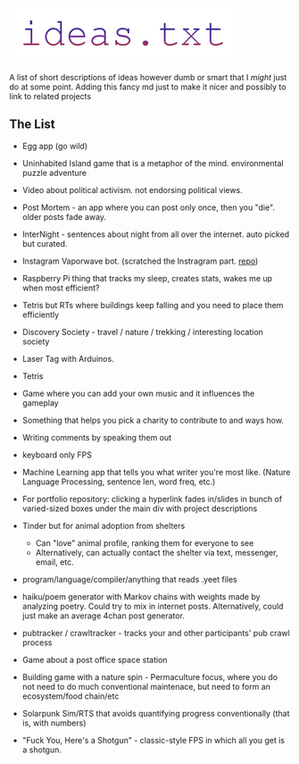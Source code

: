 ![img](https://github.com/Roxerg/ideas.txt/blob/master/ideas.png "ideas.txt")

A list of short descriptions of ideas however dumb or smart that I *might* just do at some point. Adding this fancy
md just to make it nicer and possibly to link to related projects 

## The List


* Egg app (go wild)

* Uninhabited Island game that is a metaphor of the mind. environmental puzzle adventure

* Video about political activism. not endorsing political views.

* Post Mortem - an app where you can post only once, then you "die". older posts fade away.

* InterNight - sentences about night from all over the internet. auto picked but curated.

* Instagram Vaporwave bot. (scratched the Instragram part. [repo][rep1])

  [rep1]: https://github.com/Roxerg/vaporgen

* Raspberry Pi thing that tracks my sleep, creates stats, wakes me up when most efficient?

* Tetris but RTs where buildings keep falling and you need to place them efficiently

* Discovery Society - travel / nature / trekking / interesting location society

* Laser Tag with Arduinos.

* Tetris 

* Game where you can add your own music and it influences the gameplay

* Something that helps you pick a charity to contribute to and ways how.

* Writing comments by speaking them out

* keyboard only FPS

* Machine Learning app that tells you what writer you're most like. (Nature Language Processing, sentence len, word freq, etc.) 

* For portfolio repository: clicking a hyperlink fades in/slides in bunch of varied-sized boxes under the main div with project descriptions

* Tinder but for animal adoption from shelters
  * Can "love" animal profile, ranking them for everyone to see
  * Alternatively, can actually contact the shelter via text, messenger, email, etc. 


* program/language/compiler/anything that reads .yeet files

* haiku/poem generator with Markov chains with weights made by analyzing poetry. Could try to mix in internet posts. Alternatively, could just make an average 4chan post generator.

* pubtracker / crawltracker - tracks your and other participants' pub crawl process

* Game about a post office space station 

* Building game with a nature spin - Permaculture focus, where you do not need to do much conventional maintenace, but need to form an ecosystem/food chain/etc

* Solarpunk Sim/RTS that avoids quantifying progress conventionally (that is, with numbers)

* "Fuck You, Here's a Shotgun" - classic-style FPS in which all you get is a shotgun. 
